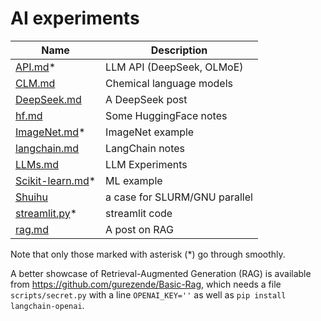 # AI experiments

Name | Description
-----|------------------------------------------
[API.md](API.md)* | LLM API (DeepSeek, OLMoE)
[CLM.md](CLM.md) | Chemical language models
[DeepSeek.md](DeepSeek.md) | A DeepSeek post
[hf.md](hf.md) | Some HuggingFace notes
[ImageNet.md](ImageNet.md)* | ImageNet example
[langchain.md](langchain.md) | LangChain notes
[LLMs.md](LLMs.md) | LLM Experiments
[Scikit-learn.md](Scikit-learn.md)* | ML example
[Shuihu](shuihu.sb) | a case for SLURM/GNU parallel
[streamlit.py](streamlit.py)* | streamlit code
[rag.md](rag.md) | A post on RAG

Note that only those marked with asterisk (*) go through smoothly.

A better showcase of Retrieval-Augmented Generation (RAG) is available from <https://github.com/gurezende/Basic-Rag>, which needs a 
file `scripts/secret.py` with a line `OPENAI_KEY=''` as well as `pip install langchain-openai`.
